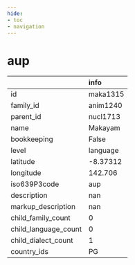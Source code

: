 ```yaml
---
hide:
- toc
- navigation
---
```

# aup
|                      | info     |
|:---------------------|:---------|
| id                   | maka1315 |
| family_id            | anim1240 |
| parent_id            | nucl1713 |
| name                 | Makayam  |
| bookkeeping          | False    |
| level                | language |
| latitude             | -8.37312 |
| longitude            | 142.706  |
| iso639P3code         | aup      |
| description          | nan      |
| markup_description   | nan      |
| child_family_count   | 0        |
| child_language_count | 0        |
| child_dialect_count  | 1        |
| country_ids          | PG       |